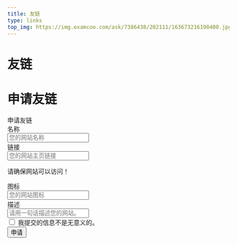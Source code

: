```yaml
---
title: 友链 
type: links
top_img: https://img.examcoo.com/ask/7386438/202111/163673216190400.jpg
---
```


# 友链

<div id="qexo-friends"></div>
<link rel="stylesheet" href="https://unpkg.com/qexo-static@1.6.0/hexo/friends.css"/>

<script src="https://unpkg.com/qexo-static@1.6.0/hexo/friends.js"></script>
<script>loadQexoFriends("qexo-friends", "https://qexo.jerryz.com.cn")</script>

# 申请友链

<link rel="stylesheet" href="https://cdn.jerryz.com.cn/gh/YangguangZhou/blog@main/source/links/links.css"/>

<article class="message is-info">
    <div class="message-header">
        申请友链
    </div>
    <div class="message-body">
        <div class="form-ask-friend">
            <div class="field">
                <label class="label">名称</label>
                <div class="control has-icons-left">
                    <input class="input" type="text" placeholder="您的网站名称" id="friend-name" required>
                    <span class="icon is-small is-left">
                        <i class="fas fa-signature"></i>
                    </span>
                </div>
            </div>
            <div class="field">
                <label class="label">链接</label>
            <div class="control has-icons-left">
                <input class="input" type="url" placeholder="您的网站主页链接" id="friend-link" required>
                <span class="icon is-small is-left">
                    <i class="fas fa-link"></i>
                </span>
            </div>
            <p class="help ">请确保网站可以访问！</p>
            </div>
            <div class="field">
                <label class="label">图标</label>
                <div class="control has-icons-left">
                    <input class="input" type="url" placeholder="您的网站图标" id="friend-icon" required>
                    <span class="icon is-small is-left">
                        <i class="fas fa-image"></i>
                    </span>
                </div>
            </div>
            <div class="field">
                <label class="label">描述</label>
                <div class="control has-icons-left">
                    <input class="input" type="text" placeholder="请用一句话描述您的网站。" id="friend-des" required>
                    <span class="icon is-small is-left">
                        <i class="fas fa-info"></i>
                    </span>
                </div>
            </div>
            <div class="field">
                <div class="control">
                    <label class="checkbox">
                        <input type="checkbox" id="friend-check"/> 我提交的信息不是无意义的。
                    </label>
                </div>
            </div>
            <div class="field is-grouped">
                <div class="control">
                    <button class="button is-info" type="submit" onclick="askFriend(event)">申请</button>
                </div>
            </div>
        </div>
    </div>
</article>
<script src="https://cdn.bootcss.com/jquery/1.12.4/jquery.min.js"></script>
<script>
function TestUrl(url) {
    var Expression=/http(s)?:\/\/([\w-]+\.)+[\w-]+(\/[\w- .\/?%&=]*)?/;
    var objExp=new RegExp(Expression);
    if(objExp.test(url) != true){
        return false;
    }
    return true;
}
function askFriend (event) {
    let check = $("#friend-check").is(":checked");
    let name = $("#friend-name").val();
    let url = $("#friend-link").val();
    let image = $("#friend-icon").val();
    let des = $("#friend-des").val();
    if(!check){
        alert("请勾选\"我提交的信息不是无意义的\"");
        return;
    }
    if(!(name&&url&&image&&des)){
        alert("信息不完整！");
        return;
    }
    if (!(TestUrl(url))){
        alert("URL格式错误！需要包含HTTP协议头！");
        return;
    }
    if (!(TestUrl(image))){
        alert("图标URL格式错误！需要包含HTTP协议头！");
        return;
    }
    event.target.classList.add('is-loading');
    $.ajax({
        type: 'get',
        cache: false,
        url: url,
        dataType: "jsonp",
        async: false,
        processData: false,
        complete: function (data) {
            if(data.status==200){
                $.ajax({
                    type: 'POST',
                    dataType: "json",
                    data: {
                        "name": name,
                        "url": url,
                        "image": image,
                        "description": des,
                    },
                    url: 'https://qexo.jerryz.com.cn/pub/ask_friend/',
                    success: function (data) {
                        alert(data.msg);
                    }
                });
            }
            else{
                alert("无法访问URL！");
            }
            event.target.classList.remove('is-loading');
        }
    });
}
</script>